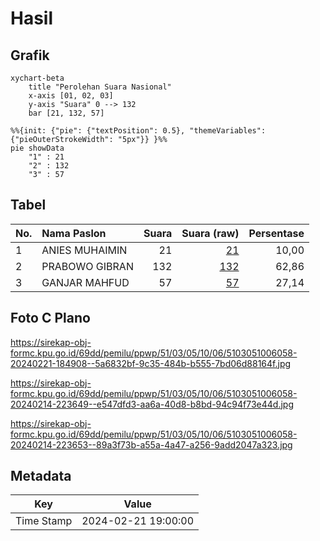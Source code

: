 # Hasil

## Grafik

```mermaid
xychart-beta
    title "Perolehan Suara Nasional"
    x-axis [01, 02, 03]
    y-axis "Suara" 0 --> 132
    bar [21, 132, 57]
```

```mermaid
%%{init: {"pie": {"textPosition": 0.5}, "themeVariables": {"pieOuterStrokeWidth": "5px"}} }%%
pie showData
    "1" : 21
    "2" : 132
    "3" : 57
```

## Tabel

| No. | Nama Paslon    | Suara | Suara (raw) | Persentase |
|:--- |:-------------- | -----:| -----------:| ----------:|
| 1   | ANIES MUHAIMIN | 21    | [21][p-1]   | 10,00      |
| 2   | PRABOWO GIBRAN | 132   | [132][p-2]  | 62,86      |
| 3   | GANJAR MAHFUD  | 57    | [57][p-3]   | 27,14      |


[p-1]: https://github.com/gigit-pemilu/pemilu-2024/blob/main/pilpres/hitung-suara/sub/51-bali/sub/03-badung/sub/05-kuta-selatan/sub/1006-jimbaran/sub/058-tps/sub/paslon-1.txt
[p-2]: https://github.com/gigit-pemilu/pemilu-2024/blob/main/pilpres/hitung-suara/sub/51-bali/sub/03-badung/sub/05-kuta-selatan/sub/1006-jimbaran/sub/058-tps/sub/paslon-2.txt
[p-3]: https://github.com/gigit-pemilu/pemilu-2024/blob/main/pilpres/hitung-suara/sub/51-bali/sub/03-badung/sub/05-kuta-selatan/sub/1006-jimbaran/sub/058-tps/sub/paslon-3.txt

## Foto C Plano

https://sirekap-obj-formc.kpu.go.id/69dd/pemilu/ppwp/51/03/05/10/06/5103051006058-20240221-184908--5a6832bf-9c35-484b-b555-7bd06d88164f.jpg

https://sirekap-obj-formc.kpu.go.id/69dd/pemilu/ppwp/51/03/05/10/06/5103051006058-20240214-223649--e547dfd3-aa6a-40d8-b8bd-94c94f73e44d.jpg

https://sirekap-obj-formc.kpu.go.id/69dd/pemilu/ppwp/51/03/05/10/06/5103051006058-20240214-223653--89a3f73b-a55a-4a47-a256-9add2047a323.jpg


## Metadata

| Key        | Value               |
| ---------- | ------------------- |
| Time Stamp | 2024-02-21 19:00:00 |




